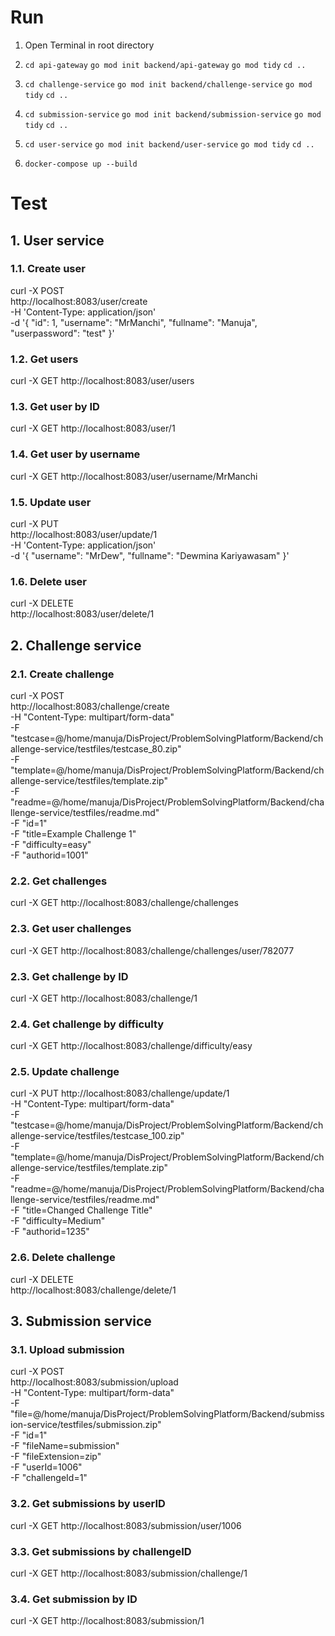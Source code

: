 # Run

1. Open Terminal in root directory

2. `cd api-gateway`
   `go mod init backend/api-gateway`
   `go mod tidy`
   `cd ..`

3. `cd challenge-service`
   `go mod init backend/challenge-service`
   `go mod tidy`
   `cd ..`

4. `cd submission-service`
   `go mod init backend/submission-service`
   `go mod tidy`
   `cd ..`

5. `cd user-service`
   `go mod init backend/user-service`
   `go mod tidy`
   `cd ..`

6. `docker-compose up --build` 

# Test

## 1. User service

### 1.1. Create user

curl -X POST \
  http://localhost:8083/user/create \
  -H 'Content-Type: application/json' \
  -d '{
    "id": 1,
    "username": "MrManchi",
    "fullname": "Manuja",
    "userpassword": "test"
  }'

### 1.2. Get users

curl -X GET http://localhost:8083/user/users

### 1.3. Get user by ID

curl -X GET http://localhost:8083/user/1

### 1.4. Get user by username

curl -X GET http://localhost:8083/user/username/MrManchi

### 1.5. Update user

curl -X PUT \
  http://localhost:8083/user/update/1 \
  -H 'Content-Type: application/json' \
  -d '{
    "username": "MrDew",
    "fullname": "Dewmina Kariyawasam"
}'

### 1.6. Delete user

curl -X DELETE \
  http://localhost:8083/user/delete/1

## 2. Challenge service

### 2.1. Create challenge

curl -X POST \
  http://localhost:8083/challenge/create \
  -H "Content-Type: multipart/form-data" \
  -F "testcase=@/home/manuja/DisProject/ProblemSolvingPlatform/Backend/challenge-service/testfiles/testcase_80.zip" \
  -F "template=@/home/manuja/DisProject/ProblemSolvingPlatform/Backend/challenge-service/testfiles/template.zip" \
  -F "readme=@/home/manuja/DisProject/ProblemSolvingPlatform/Backend/challenge-service/testfiles/readme.md" \
  -F "id=1" \
  -F "title=Example Challenge 1" \
  -F "difficulty=easy" \
  -F "authorid=1001" 

### 2.2. Get challenges

curl -X GET http://localhost:8083/challenge/challenges

### 2.3. Get user challenges

curl -X GET http://localhost:8083/challenge/challenges/user/782077

### 2.3. Get challenge by ID

curl -X GET http://localhost:8083/challenge/1

### 2.4. Get challenge by difficulty

curl -X GET http://localhost:8083/challenge/difficulty/easy

### 2.5. Update challenge

curl -X PUT http://localhost:8083/challenge/update/1 \
  -H "Content-Type: multipart/form-data" \
  -F "testcase=@/home/manuja/DisProject/ProblemSolvingPlatform/Backend/challenge-service/testfiles/testcase_100.zip" \
  -F "template=@/home/manuja/DisProject/ProblemSolvingPlatform/Backend/challenge-service/testfiles/template.zip" \
  -F "readme=@/home/manuja/DisProject/ProblemSolvingPlatform/Backend/challenge-service/testfiles/readme.md" \
  -F "title=Changed Challenge Title" \
  -F "difficulty=Medium" \
  -F "authorid=1235"

### 2.6. Delete challenge

curl -X DELETE \
  http://localhost:8083/challenge/delete/1

## 3. Submission service

### 3.1. Upload submission

curl -X POST \
  http://localhost:8083/submission/upload \
  -H "Content-Type: multipart/form-data" \
  -F "file=@/home/manuja/DisProject/ProblemSolvingPlatform/Backend/submission-service/testfiles/submission.zip" \
  -F "id=1" \
  -F "fileName=submission" \
  -F "fileExtension=zip" \
  -F "userId=1006" \
  -F "challengeId=1" 

### 3.2. Get submissions by userID

curl -X GET http://localhost:8083/submission/user/1006

### 3.3. Get submissions by challengeID

curl -X GET http://localhost:8083/submission/challenge/1

### 3.4. Get submission by ID

curl -X GET http://localhost:8083/submission/1
